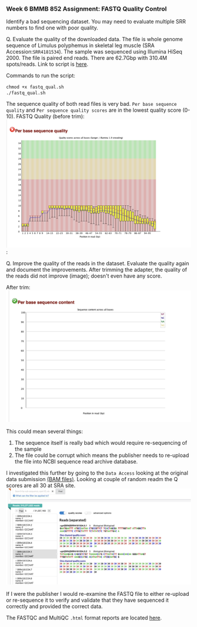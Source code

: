 ### Week 6 BMMB 852 Assignment: FASTQ Quality Control ###

Identify a bad sequencing dataset. You may need to evaluate multiple SRR numbers to find one with poor quality.

Q. Evaluate the quality of the downloaded data.
The file is whole genome sequence of Limulus polyphemus in skeletal leg muscle (SRA Accession:`SRR4181534`). The sample was sequenced using Illumina HiSeq 2000. The file is paired end reads. There are 62.7Gbp with 310.4M spots/reads. Link to script is [here](https://github.com/stephwon/Applied_Bioinformatics_BMMB852/blob/main/Wk6/fastq_qual.sh).

Commands to run the script:
```
chmod +x fastq_qual.sh
./fastq_qual.sh
```

The sequence quality of both read files is very bad. `Per base sequence quality` and `Per sequence quality scores` are in the lowest quality score (0-10).
FASTQ Quality (before trim):
![Before Trim](image/Before.png):

Q. Improve the quality of the reads in the dataset. Evaluate the quality again and document the improvements.
After trimming the adapter, the quality of the reads did not improve (image); doesn't even have any score. 

After trim:
![After trimming](image/After.png) 


This could mean several things:
1. The sequence itself is really bad which would require re-sequencing of the sample
2. The file could be corrupt which means the publisher needs to re-upload the file into NCBI sequence read archive database.


I investigated this further by going to the `Data Access` looking at the original data submission [(BAM files)](https://trace.ncbi.nlm.nih.gov/Traces/?view=run_browser&page_size=10&acc=SRR4181534&display=reads).
Looking at couple of random readm the Q scores are all 30 at SRA site.
![SRA site](image/SRA_site.png)

If I were the publisher I would re-examine the FASTQ file to either re-upload or re-sequence it to verify and validate that they have sequenced it correctly and provided the correct data.

The FASTQC and MultiQC `.html` format reports are located [here](https://github.com/stephwon/Applied_Bioinformatics_BMMB852/tree/main/Wk6/data).
